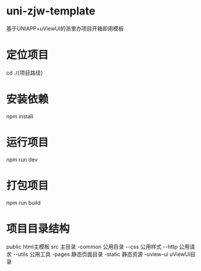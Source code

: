 # uni-zjw-template
基于UNIAPP+uViewUI的浙里办项目开箱即用模板

# 定位项目
cd ./{项目路径}
# 安装依赖
npm install
# 运行项目
npm run dev
# 打包项目
npm run build

# 项目目录结构
public html主模板
src 主目录
-common 公用目录
--css 公用样式
--http 公用请求
--utils 公用工具
-pages 静态页面目录
-static 静态资源
-uview-ui uViewUi目录